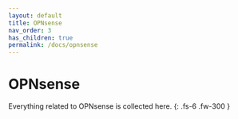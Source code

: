 ```yaml
---
layout: default
title: OPNsense
nav_order: 3
has_children: true
permalink: /docs/opnsense
---
```


# OPNsense

Everything related to OPNsense is collected here.
{: .fs-6 .fw-300 }




